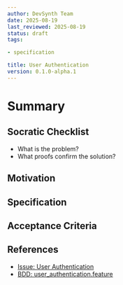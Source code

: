 ```yaml
---
author: DevSynth Team
date: 2025-08-19
last_reviewed: 2025-08-19
status: draft
tags:

- specification

title: User Authentication
version: 0.1.0-alpha.1
---
```


<!--
Required metadata fields:
- author: document author
- date: creation date
- last_reviewed: last review date
- status: draft | review | published
- tags: search keywords
- title: short descriptive name
- version: specification version
-->

# Summary

## Socratic Checklist
- What is the problem?
- What proofs confirm the solution?

## Motivation

## Specification

## Acceptance Criteria

## References

- [Issue: User Authentication](../../issues/user-authentication.md)
- [BDD: user_authentication.feature](../../tests/behavior/features/user_authentication.feature)
